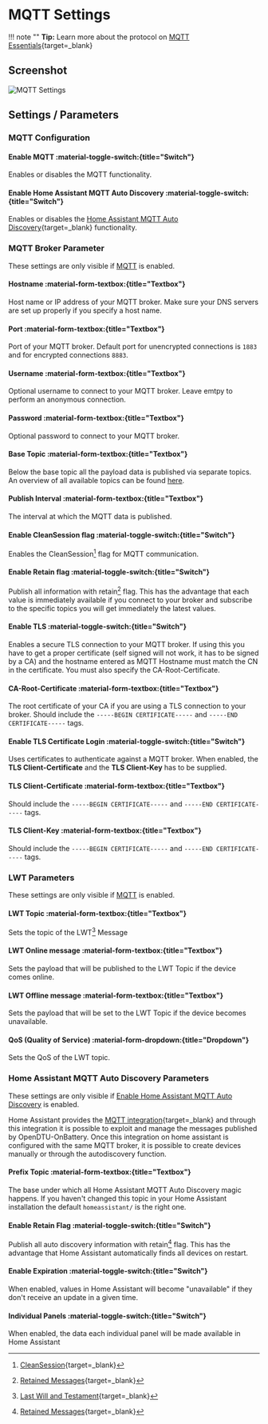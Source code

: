 # MQTT Settings

!!! note ""
    **Tip:** Learn more about the protocol on [MQTT Essentials](http://www.hivemq.com/mqtt-essentials/){target=_blank}

## Screenshot

![MQTT Settings](../../assets/images/screenshots/mqtt_settings.png)

## Settings / Parameters

### MQTT Configuration

#### Enable MQTT :material-toggle-switch:{title="Switch"}

Enables or disables the MQTT functionality.

#### Enable Home Assistant MQTT Auto Discovery :material-toggle-switch:{title="Switch"}

Enables or disables the [Home Assistant MQTT Auto Discovery](https://www.home-assistant.io/integrations/mqtt/#mqtt-discovery){target=_blank} functionality.

### MQTT Broker Parameter

These settings are only visible if [MQTT](#enable-mqtt) is enabled.

#### Hostname :material-form-textbox:{title="Textbox"}

Host name or IP address of your MQTT broker. Make sure your DNS servers are set up properly if you specify a host name.

#### Port :material-form-textbox:{title="Textbox"}

Port of your MQTT broker. Default port for unencrypted connections is `1883` and for encrypted connections `8883`.

#### Username :material-form-textbox:{title="Textbox"}

Optional username to connect to your MQTT broker. Leave emtpy to perform an anonymous connection.

#### Password :material-form-textbox:{title="Textbox"}

Optional password to connect to your MQTT broker.

#### Base Topic :material-form-textbox:{title="Textbox"}

Below the base topic all the payload data is published via separate topics. An overview of all available topics can be found [here](../mqtt_topics.md).

#### Publish Interval :material-form-textbox:{title="Textbox"}

The interval at which the MQTT data is published.

#### Enable CleanSession flag :material-toggle-switch:{title="Switch"}

Enables the CleanSession[^3] flag for MQTT communication.

#### Enable Retain flag :material-toggle-switch:{title="Switch"}

Publish all information with retain[^2] flag. This has the advantage that each value is immediately available if you connect to your broker and subscribe to the specific topics you will get immediately the latest values.

#### Enable TLS :material-toggle-switch:{title="Switch"}

Enables a secure TLS connection to your MQTT broker. If using this you have to get a proper certificate (self signed will not work, it has to be signed by a CA) and the hostname entered as MQTT Hostname must match the CN in the certificate. You must also specify the CA-Root-Certificate.

#### CA-Root-Certificate :material-form-textbox:{title="Textbox"}

The root certificate of your CA if you are using a TLS connection to your broker. Should include the `-----BEGIN CERTIFICATE-----` and `-----END CERTIFICATE-----` tags.

#### Enable TLS Certificate Login :material-toggle-switch:{title="Switch"}

Uses certificates to authenticate against a MQTT broker. When enabled, the **TLS Client-Certificate** and the **TLS Client-Key** has to be supplied.

#### TLS Client-Certificate :material-form-textbox:{title="Textbox"}

Should include the `-----BEGIN CERTIFICATE-----` and `-----END CERTIFICATE-----` tags.

#### TLS Client-Key :material-form-textbox:{title="Textbox"}

Should include the `-----BEGIN CERTIFICATE-----` and `-----END CERTIFICATE-----` tags.

### LWT Parameters

These settings are only visible if [MQTT](#enable-mqtt) is enabled.

#### LWT Topic :material-form-textbox:{title="Textbox"}

Sets the topic of the LWT[^1] Message

#### LWT Online message :material-form-textbox:{title="Textbox"}

Sets the payload that will be published to the LWT Topic if the device comes online.

#### LWT Offline message :material-form-textbox:{title="Textbox"}

Sets the payload that will be set to the LWT Topic if the device becomes unavailable.

#### QoS (Quality of Service) :material-form-dropdown:{title="Dropdown"}

Sets the QoS of the LWT topic.

### Home Assistant MQTT Auto Discovery Parameters

These settings are only visible if [Enable Home Assistant MQTT Auto Discovery](#enable-home-assistant-mqtt-auto-discovery) is enabled.

Home Assistant provides the [MQTT integration](https://www.home-assistant.io/integrations/mqtt/){target=_blank} and through this integration it is possible to exploit and manage the messages published by OpenDTU-OnBattery.
Once this integration on home assistant is configured with the same MQTT broker, it is possible to create devices manually or through the autodiscovery function.

#### Prefix Topic :material-form-textbox:{title="Textbox"}

The base under which all Home Assistant MQTT Auto Discovery magic happens. If you haven't changed this topic in your Home Assistant installation the default `homeassistant/` is the right one.

#### Enable Retain Flag :material-toggle-switch:{title="Switch"}

Publish all auto discovery information with retain[^2] flag. This has the advantage that Home Assistant automatically finds all devices on restart.

#### Enable Expiration :material-toggle-switch:{title="Switch"}

When enabled, values in Home Assistant will become "unavailable" if they don't receive an update in a given time.

#### Individual Panels :material-toggle-switch:{title="Switch"}

When enabled, the data each individual panel will be made available in Home Assistant

[^1]: [Last Will and Testament](https://www.hivemq.com/blog/mqtt-essentials-part-9-last-will-and-testament/){target=_blank}
[^2]: [Retained Messages](https://www.hivemq.com/blog/mqtt-essentials-part-8-retained-messages/){target=_blank}
[^3]: [CleanSession](https://www.hivemq.com/blog/mqtt-essentials-part-7-persistent-session-queuing-messages/){target=_blank}
